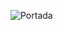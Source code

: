 ![Portada](https://rola.multisitio.es/img/jdr/hdp_2.png)

<span data-bg="off" data-bg="portada" data-page_n="off"></span>
